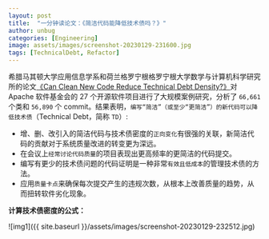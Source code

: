 ```yaml
---
layout: post
title:  "一分钟读论文：《简洁代码能降低技术债吗？》"
author: unbug
categories: [Engineering]
image: assets/images/screenshot-20230129-231600.jpg
tags: [TechnicalDebt, Refactor]
---
```

希腊马其顿大学应用信息学系和荷兰格罗宁根格罗宁根大学数学与计算机科学研究所的论文[《Can Clean New Code Reduce Technical Debt Density?》][paper1-url]对 Apache 软件基金会的 27 个开源软件项目进行了大规模案例研究，分析了 `66,661` 个类和 `56,890` 个 commit。结果表明，`编写“简洁”（或至少“更简洁”）的新代码可以降低技术债`（Technical Debt，简称 `TD`）:

- 增、删、改引入的简洁代码与技术债密度的`正向变化`有很强的关联，新简洁代码的贡献对于系统质量改进的转变更为深远。
- 在会议上`经常讨论代码质量`的项⽬表现出更⾼频率的更简洁的代码提交。
- 编写有更少的技术债问题的代码证明是⼀种⾮常`有效且低成本`的管理技术债的⽅法。
- 应⽤`质量卡点`来确保每次提交产⽣的违规次数，从根本上改善质量的趋势，从⽽扭转软件劣化现象。

**计算技术债密度的公式：**

![img1]({{ site.baseurl }}/assets/images/screenshot-20230129-232512.jpg)


[paper1-url]: https://www.semanticscholar.org/reader/0c4ce3c4a05ee326f4cbcb128df93baa7ac7dc45